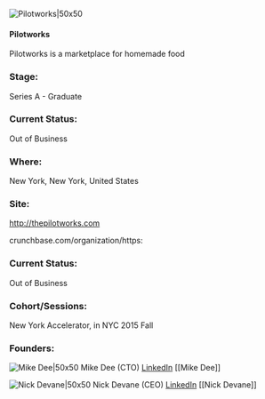 

![Pilotworks|50x50](https://apimg.techstars.com/connect/images/image_files/5666efc5808320578b000001/original/Big_Icon.png)

#### Pilotworks
Pilotworks is a marketplace for homemade food

### Stage: 
Series A - Graduate 

### Current Status: 
Out of Business

### Where:
New York, New York, United States

### Site:
http://thepilotworks.com



crunchbase.com/organization/https:

### Current Status: 
Out of Business

### Cohort/Sessions: 
New York Accelerator, in NYC 2015 Fall

### Founders: 

![Mike Dee|50x50](https://apimg.techstars.com/connect/images/image_files/565c87c9808320769600002a/original/pjXCmqpx.jpg) Mike Dee (CTO) [LinkedIn](https://linkedin.com/in/michael-dee-319a7438) [[Mike Dee]]

![Nick Devane|50x50](https://apimg.techstars.com/connect/images/image_files/565e0a34bbe36f81c2000004/original/c.H.a5.e33.10367708_10202216320624771_2060186869345486687_n.jpg) Nick Devane (CEO) [LinkedIn](https://) [[Nick Devane]]


